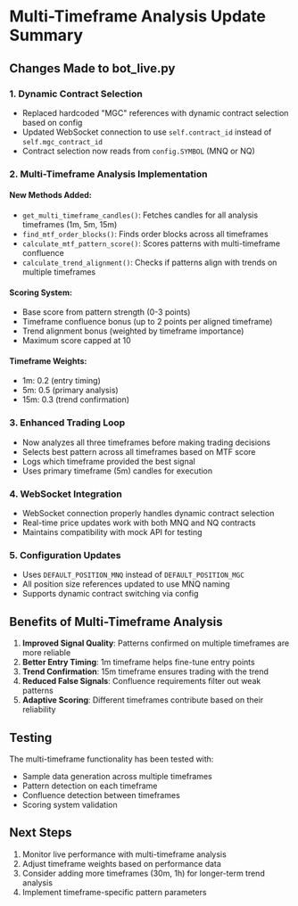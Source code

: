 # Multi-Timeframe Analysis Update Summary

## Changes Made to bot_live.py

### 1. Dynamic Contract Selection
- Replaced hardcoded "MGC" references with dynamic contract selection based on config
- Updated WebSocket connection to use `self.contract_id` instead of `self.mgc_contract_id`
- Contract selection now reads from `config.SYMBOL` (MNQ or NQ)

### 2. Multi-Timeframe Analysis Implementation

#### New Methods Added:
- `get_multi_timeframe_candles()`: Fetches candles for all analysis timeframes (1m, 5m, 15m)
- `find_mtf_order_blocks()`: Finds order blocks across all timeframes
- `calculate_mtf_pattern_score()`: Scores patterns with multi-timeframe confluence
- `calculate_trend_alignment()`: Checks if patterns align with trends on multiple timeframes

#### Scoring System:
- Base score from pattern strength (0-3 points)
- Timeframe confluence bonus (up to 2 points per aligned timeframe)
- Trend alignment bonus (weighted by timeframe importance)
- Maximum score capped at 10

#### Timeframe Weights:
- 1m: 0.2 (entry timing)
- 5m: 0.5 (primary analysis)
- 15m: 0.3 (trend confirmation)

### 3. Enhanced Trading Loop
- Now analyzes all three timeframes before making trading decisions
- Selects best pattern across all timeframes based on MTF score
- Logs which timeframe provided the best signal
- Uses primary timeframe (5m) candles for execution

### 4. WebSocket Integration
- WebSocket connection properly handles dynamic contract selection
- Real-time price updates work with both MNQ and NQ contracts
- Maintains compatibility with mock API for testing

### 5. Configuration Updates
- Uses `DEFAULT_POSITION_MNQ` instead of `DEFAULT_POSITION_MGC`
- All position size references updated to use MNQ naming
- Supports dynamic contract switching via config

## Benefits of Multi-Timeframe Analysis

1. **Improved Signal Quality**: Patterns confirmed on multiple timeframes are more reliable
2. **Better Entry Timing**: 1m timeframe helps fine-tune entry points
3. **Trend Confirmation**: 15m timeframe ensures trading with the trend
4. **Reduced False Signals**: Confluence requirements filter out weak patterns
5. **Adaptive Scoring**: Different timeframes contribute based on their reliability

## Testing

The multi-timeframe functionality has been tested with:
- Sample data generation across multiple timeframes
- Pattern detection on each timeframe
- Confluence detection between timeframes
- Scoring system validation

## Next Steps

1. Monitor live performance with multi-timeframe analysis
2. Adjust timeframe weights based on performance data
3. Consider adding more timeframes (30m, 1h) for longer-term trend analysis
4. Implement timeframe-specific pattern parameters